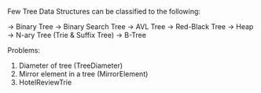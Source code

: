 Few Tree Data Structures can be classified to the following:

-> Binary Tree
-> Binary Search Tree
-> AVL Tree
-> Red-Black Tree
-> Heap
-> N-ary Tree (Trie & Suffix Tree)
-> B-Tree

Problems:
1. Diameter of tree (TreeDiameter)
2. Mirror element in a tree (MirrorElement)
3. HotelReviewTrie